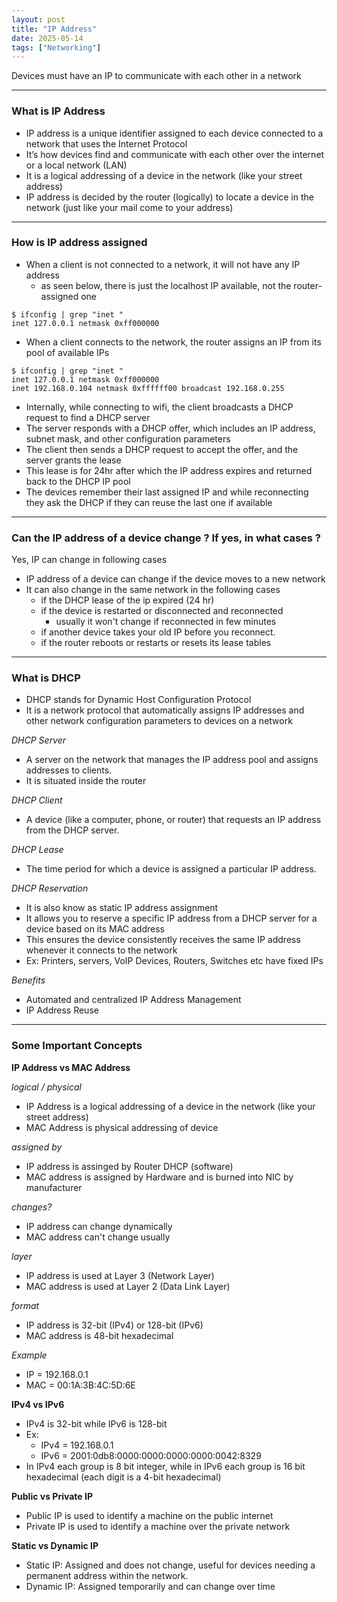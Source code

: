 ```yaml
---
layout: post
title: "IP Address"
date: 2025-05-14
tags: ["Networking"]
---
```


Devices must have an IP to communicate with each other in a network

---
### What is IP Address

- IP address is a unique identifier assigned to each device connected to a network that uses the Internet Protocol
- It’s how devices find and communicate with each other over the internet or a local network (LAN)
- It is a logical addressing of a device in the network (like your street address)
- IP address is decided by the router (logically) to locate a device in the network (just like your mail come to your address)

---
### How is IP address assigned 

- When a client is not connected to a network, it will not have any IP address
    - as seen below, there is just the localhost IP available, not the router-assigned one

```
$ ifconfig | grep "inet "
inet 127.0.0.1 netmask 0xff000000 
```

- When a client connects to the network, the router assigns an IP from its pool of available IPs

```
$ ifconfig | grep "inet "
inet 127.0.0.1 netmask 0xff000000 
inet 192.168.0.104 netmask 0xffffff00 broadcast 192.168.0.255
```

- Internally, while connecting to wifi, the client broadcasts a DHCP request to find a DHCP server
- The server responds with a DHCP offer, which includes an IP address, subnet mask, and other configuration parameters
- The client then sends a DHCP request to accept the offer, and the server grants the lease
- This lease is for 24hr after which the IP address expires and returned back to the DHCP IP pool 
- The devices remember their last assigned IP and while reconnecting they ask the DHCP if they can reuse the last one if available

---
### Can the IP address of a device change ? If yes, in what cases ?

Yes, IP can change in following cases
- IP address of a device can change if the device moves to a new network 
- It can also change in the same network in the following cases
    - if the DHCP lease of the ip expired (24 hr)
    - if the device is restarted or disconnected and reconnected
        - usually it won't change if reconnected in few minutes
    - if another device takes your old IP before you reconnect.
    - if the router reboots or restarts or resets its lease tables

---

### What is DHCP

- DHCP stands for Dynamic Host Configuration Protocol
- It is a network protocol that automatically assigns IP addresses and other network configuration parameters to devices on a network

_DHCP Server_

- A server on the network that manages the IP address pool and assigns addresses to clients.
- It is situated inside the router

_DHCP Client_

- A device (like a computer, phone, or router) that requests an IP address from the DHCP server.

_DHCP Lease_

- The time period for which a device is assigned a particular IP address.

_DHCP Reservation_

- It is also know as static IP address assignment
- It allows you to reserve a specific IP address from a DHCP server for a device based on its MAC address
- This ensures the device consistently receives the same IP address whenever it connects to the network
- Ex: Printers, servers, VoIP Devices, Routers, Switches etc have fixed IPs

_Benefits_
- Automated and centralized IP Address Management
- IP Address Reuse

---
### Some Important Concepts

**IP Address vs MAC Address**

_logical / physical_
- IP Address is a logical addressing of a device in the network (like your street address)
- MAC Address is physical addressing of device 

_assigned by_
- IP address is assinged by Router DHCP (software)
- MAC address is assigned by Hardware and is burned into NIC by manufacturer

_changes?_
- IP address can change dynamically
- MAC address can't change usually

_layer_
- IP address is used at Layer 3 (Network Layer)
- MAC address is used at Layer 2 (Data Link Layer)

_format_
- IP address is 32-bit (IPv4) or 128-bit (IPv6)
- MAC address is 48-bit hexadecimal 

_Example_
- IP = 192.168.0.1
- MAC = 00:1A:3B:4C:5D:6E

**IPv4 vs IPv6**

- IPv4 is 32-bit while IPv6 is 128-bit
- Ex:
    - IPv4 = 192.168.0.1
    - IPv6 = 2001:0db8:0000:0000:0000:0000:0042:8329
- In IPv4 each group is 8 bit integer, while in IPv6 each group is 16 bit hexadecimal (each digit is a 4-bit hexadecimal)

**Public vs Private IP**

- Public IP is used to identify a machine on the public internet
- Private IP is used to identify a machine over the private network

**Static vs Dynamic IP**

- Static IP: Assigned and does not change, useful for devices needing a permanent address within the network. 
- Dynamic IP: Assigned temporarily and can change over time